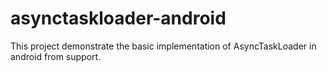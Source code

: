 # asynctaskloader-android
This project demonstrate the basic implementation of AsyncTaskLoader in android from support.
